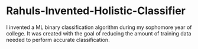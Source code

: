 # Rahuls-Invented-Holistic-Classifier
I invented a ML binary classification algorithm during my sophomore year of college. It was created with the goal of reducing the amount of training data needed to perform accurate classification.
